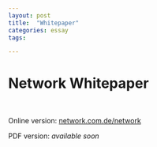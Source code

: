 ```yaml
---
layout: post
title:  "Whitepaper"
categories: essay
tags: 

---
```


# Network Whitepaper 

<br>

Online version: <a href="https://network.com.de/network" target="_blank">network.com.de/network</a> <br>

PDF version: _available soon_

